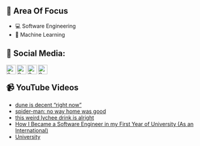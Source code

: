 ## 🧠 Area Of Focus

- 💻 Software Engineering
- 🤖 Machine Learning

## 📰 Social Media:

[<img align="left" alt="Somethea Siek | LinkedIn" width="25px" src="https://cdn.jsdelivr.net/npm/simple-icons@v3/icons/linkedin.svg" />][linkedin]
[<img align="left" alt="Somethea Siek | YouTube" width="25px" src="https://cdn.jsdelivr.net/npm/simple-icons@v3/icons/youtube.svg" />][youtube]
[<img align="left" alt="Somethea Siek | Instagram" width="25px" src="https://cdn.jsdelivr.net/npm/simple-icons@v3/icons/instagram.svg" />][instagram]
[<img align="left" alt="Somethea Siek | Facebook" width="25px" src="https://cdn.jsdelivr.net/npm/simple-icons@v3/icons/facebook.svg" />][facebook]

<br>

## 📹 YouTube Videos

<!-- YOUTUBE:START -->
- [dune is decent “right now”](https://www.youtube.com/watch?v=1BSoTbdo-bI)
- [spider-man: no way home was good](https://www.youtube.com/watch?v=do3L_oZkKzk)
- [this weird lychee drink is alright](https://www.youtube.com/watch?v=gj5IbP-TXzc)
- [How I Became a Software Engineer in my First Year of University &lpar;As an International&rpar;](https://www.youtube.com/watch?v=Ic5gBXGjkuw)
- [University](https://www.youtube.com/watch?v=1rU3m_zOvVg)
<!-- YOUTUBE:END -->

[linkedin]: https://www.linkedin.com/in/sometheasiek/
[youtube]: https://www.youtube.com/channel/UC7axd1HuwGRrcFL5bKG9niQ
[instagram]: https://www.instagram.com/sometheasiekswx2/
[facebook]: https://www.facebook.com/sometheasiekswx
